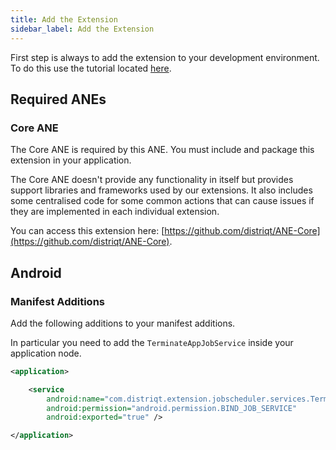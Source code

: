 ```yaml
---
title: Add the Extension
sidebar_label: Add the Extension
---
```


First step is always to add the extension to your development environment. 
To do this use the tutorial located [here](/docs/tutorials/getting-started).



## Required ANEs

### Core ANE

The Core ANE is required by this ANE. You must include and package this extension in your application.

The Core ANE doesn't provide any functionality in itself but provides support libraries and frameworks used by our extensions.
It also includes some centralised code for some common actions that can cause issues if they are implemented in each individual extension.

You can access this extension here: [https://github.com/distriqt/ANE-Core](https://github.com/distriqt/ANE-Core).



## Android


### Manifest Additions 

Add the following additions to your manifest additions. 

In particular you need to add the `TerminateAppJobService` inside your application node. 

```xml
<application>

    <service
        android:name="com.distriqt.extension.jobscheduler.services.TerminateAppJobService"
        android:permission="android.permission.BIND_JOB_SERVICE"
        android:exported="true" />

</application>
```



